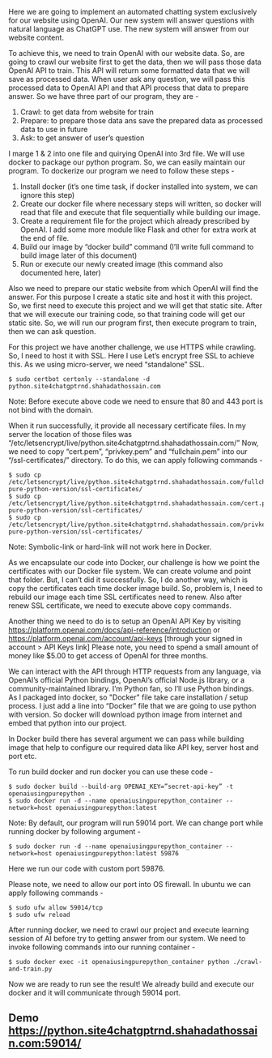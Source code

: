 Here we are going to implement an automated chatting system exclusively for our website using OpenAI. Our new system will answer questions with natural language as ChatGPT use. The new system will answer from our website content.

To achieve this, we need to train OpenAI with our website data. So, are going to crawl our website first to get the data, then we will pass those data OpenAI API to train. This API will return some formatted data that we will save as processed data. When user ask any question, we will pass this processed data to OpenAI API and that API process that data to prepare answer. So we have three part of our program, they are -

1. Crawl: to get data from website for train
2. Prepare: to prepare those data ans save the prepared data as processed data to use in future
3. Ask: to get answer of user’s question

I marge 1 & 2 into one file and quirying OpenAI into 3rd file. We will use docker to package our python program. So, we can easily maintain our program. To dockerize our program we need to follow these steps -

1. Install docker (it’s one time task, if docker installed into system, we can ignore this step)
2. Create our docker file where necessary steps will written, so docker will read that file and execute that file sequentially while building our image.
3. Create a requirement file for the project which already prescribed by OpenAI. I add some more module like Flask and other for extra work at the end of file.
4. Build our image by “docker build” command (I’ll write full command to build image later of this document)
5. Run or execute our newly created image (this command also documented here, later)

Also we need to prepare our static website from which OpenAI will find the answer. For this purpose I create a static site and host it with this project. So, we first need to execute this project and we will get that static site. After that we will execute our training code, so that training code will get our static site. So, we will run our program first, then execute program to train, then we can ask question.

For this project we have another challenge, we use HTTPS while crawling. So, I need to host it with SSL. Here I use Let’s encrypt free SSL to achieve this. As we using micro-server, we need “standalone” SSL.
```
$ sudo certbot certonly --standalone -d python.site4chatgptrnd.shahadathossain.com
```
Note: Before execute above code we need to ensure that 80 and 443 port is not bind with the domain.

When it run successfully, it provide all necessary certificate files. In my server the location of those files was “/etc/letsencrypt/live/python.site4chatgptrnd.shahadathossain.com/” Now, we need to copy “cert.pem”, “privkey.pem” and “fullchain.pem” into our “<project-root>/ssl-certificates/” directory. To do this, we can apply following commands -
```
$ sudo cp /etc/letsencrypt/live/python.site4chatgptrnd.shahadathossain.com/fullchain.pem pure-python-version/ssl-certificates/
$ sudo cp /etc/letsencrypt/live/python.site4chatgptrnd.shahadathossain.com/cert.pem pure-python-version/ssl-certificates/
$ sudo cp /etc/letsencrypt/live/python.site4chatgptrnd.shahadathossain.com/privkey.pem pure-python-version/ssl-certificates/
```
Note: Symbolic-link or hard-link will not work here in Docker.

As we encapsulate our code into Docker, our challenge is how we point the certificates with our Docker file system. We can create volume and point that folder. But, I can’t did it successfully. So, I do another way, which is copy the certificates each time docker image build. So, problem is, I need to rebuild our image each time SSL certificates need to renew. Also after renew SSL certificate, we need to execute above copy commands.

Another thing we need to do is to setup an OpenAI API Key by visiting https://platform.openai.com/docs/api-reference/introduction or https://platform.openai.com/account/api-keys [through your signed in account > API Keys link] Please note, you need to spend a small amount of money like $5.00 to get access of OpenAI for three months.

We can interact with the API through HTTP requests from any language, via OpenAI’s official Python bindings, OpenAI’s official Node.js library, or a community-maintained library. I’m Python fan, so I’ll use Python bindings. As I packaged into docker, so "Docker" file take care installation / setup process. I just add a line into “Docker” file that we are going to use python with version. So docker will download python image from internet and embed that python into our project.

In Docker build there has several argument we can pass while building image that help to configure our required data like API key, server host and port etc.

To run build docker and run docker you can use these code -
```
$ sudo docker build --build-arg OPENAI_KEY=”secret-api-key” -t openaiusingpurepython .
$ sudo docker run -d --name openaiusingpurepython_container --network=host openaiusingpurepython:latest
```
Note: By default, our program will run 59014 port. We can change port while running docker by following argument -
```
$ sudo docker run -d --name openaiusingpurepython_container --network=host openaiusingpurepython:latest 59876
```
Here we run our code with custom port 59876.

Please note, we need to allow our port into OS firewall. In ubuntu we can apply following commands -
```
$ sudo ufw allow 59014/tcp
$ sudo ufw reload
```
After running docker, we need to crawl our project and execute learning session of AI before try to getting answer from our system. We need to invoke following commands into our running container -
```
$ sudo docker exec -it openaiusingpurepython_container python ./crawl-and-train.py
```
Now we are ready to run see the result! We already build and execute our docker and it will communicate through 59014 port.

## Demo https://python.site4chatgptrnd.shahadathossain.com:59014/
